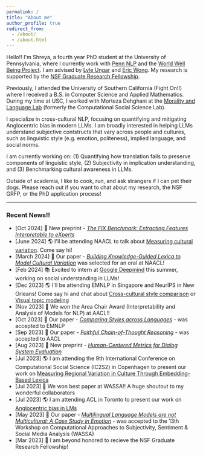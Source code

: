 ```yaml
---
permalink: /
title: "About me"
author_profile: true
redirect_from: 
  - /about/
  - /about.html
---
```


Hello!! I'm Shreya, a fourth year PhD student at the University of Pennsylvania, where I currently work with [Penn NLP](https://nlp.cis.upenn.edu/) and the [World Well Being Project](https://wwbp.org/). I am advised by [Lyle Ungar](https://www.cis.upenn.edu/~ungar/) and [Eric Wong](https://www.cis.upenn.edu/~exwong/). My research is supported by the [NSF Graduate Research Fellowship](https://www.nsfgrfp.org/). 

Previously, I attended the University of Southern California (Fight On!!) where I received a B.S. in Computer Science and Applied Mathematics. During my time at USC, I worked with Morteza Dehghani at the [Morality and Language Lab](https://www.mola-lab.org/) (formerly the Computational Social Science Lab).

I specialize in cross-cultural NLP, focusing on quantifying and mitigating Anglocentric bias in modern LLMs. I am broadly interested in helping LLMs understand subjective contstructs that vary across people and cultures, such as linguistic style (e.g. emotion, politeness), implied language, and social norms.

I am currently working on: (1) Quantifying how translation fails to preserve components of linguistic style, (2) Subjectivity in implication understanding, and (3) Benchmarking cultural awareness in LLMs.

Outside of academia, I like to cook, run, and ask strangers if I can pet their dogs. Please reach out if you want to chat about my research, the NSF GRFP, or the PhD application process!


------

### Recent News!!
- [Oct 2024] 📝 New preprint - [*The FIX Benchmark: Extracting Features Interpretable to eXperts*](https://arxiv.org/abs/2409.13684)
- [June 2024] 🌎 I'll be attending NAACL to talk about [Measuring cultural variation](/files/NAACL_slides.pdf). Come say hi!
- [March 2024] 🎉 Our paper - [*Building Knowledge-Guided Lexica to Model Cultural Variation*](https://arxiv.org/abs/2406.11622) was selected for an oral at NAACL!
- [Feb 2024] 📚 Excited to intern at [Google Deepmind](https://deepmind.google/) this summer, working on social understanding in LLMs!
- [Dec 2023] 🌎 I'll be attending EMNLP in Singapore and NeurIPS in New Orleans! Come say hi and chat about [Cross-cultural style comparison](/files/EMNLP_poster.pdf) or [Visual topic modeling](/files/XAI_poster.pdf)
- [Nov 2023] 🎉 We won the Area Chair Award (Interpretability and Analysis of Models for NLP) at AACL!! 
- [Oct 2023] 📝 Our paper - [*Comparing Styles across Languages*](https://arxiv.org/abs/2310.07135) - was accepted to EMNLP
- [Sep 2023] 📝 Our paper - [*Faithful Chain-of-Thought Reasoning*](https://arxiv.org/abs/2301.13379) - was accepted to AACL
- [Aug 2023] 📝 New preprint - [*Human-Centered Metrics for Dialog System Evaluation*](https://arxiv.org/abs/2305.14757)
- [Jul 2023] 🌎 I am attending the 9th International Conference on Computational Social Science (IC2S2) in Copenhagen to present our work on [Measuring Regional Variation in Culture Through Embedding-Based Lexica](/files/IC2S2_2023.pdf)
- [Jul 2023] 🎉 We won best paper at WASSA!! A huge shoutout to my wonderful collaborators 
- [Jul 2023] 🌎 I am attending ACL in Toronto to present our work on [Anglocentric bias in LMs](/files/WASSA_2023.pdf)
- [May 2023] 📝 Our paper - [*Multilingual Language Models are not Multicultural: A Case Study in Emotion*](https://aclanthology.org/2023.wassa-1.19/) - was accepted to the 13th Workshop on Computational Approaches to Subjectivity, Sentiment & Social Media Analysis (WASSA)
- [Mar 2023] 🎉 I am beyond honored to recieve the NSF Graduate Research Fellowship! 
